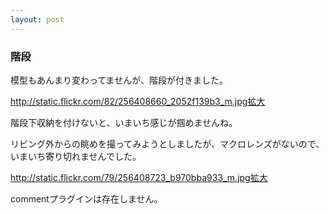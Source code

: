 ```yaml
---
layout: post
---
```

<h3>階段</h3>
<p>模型もあんまり変わってませんが、階段が付きました。</p>
<p><a href="http://static.flickr.com/82/256408660_2052f139b3_m.jpg">http://static.flickr.com/82/256408660_2052f139b3_m.jpg</a><a href="http://www.flickr.com/photos/yoshimov/256408660/">拡大</a></p>
<p>階段下収納を付けないと、いまいち感じが掴めませんね。</p>
<p>リビング外からの眺めを撮ってみようとしましたが、マクロレンズがないので、いまいち寄り切れませんでした。</p>
<p><a href="http://static.flickr.com/79/256408723_b970bba933_m.jpg">http://static.flickr.com/79/256408723_b970bba933_m.jpg</a><a href="http://www.flickr.com/photos/yoshimov/256408723/">拡大</a></p>
<p><span class="error">commentプラグインは存在しません。</span> </p>
